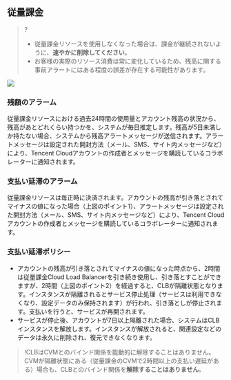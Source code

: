 ## 従量課金
>?
>- 従量課金リソースを使用しなくなった場合は、課金が継続されないように、**速やかに削除してください**。
>- お客様の実際のリソース消費は常に変化しているため、残高に関する事前アラートにはある程度の誤差が存在する可能性があります。

![](https://staticintl.cloudcachetci.com/yehe/backend-news/2rFT108_6GWe135_PRELIM__%E8%B4%9F%E8%BD%BD%E5%9D%87%E8%A1%A1_%E4%BA%A7%E5%93%81%E7%9B%AE%E5%BD%95_%E4%B8%AD%E8%AF%91%E8%8B%B1_EN-US.png)

### 残額のアラーム
従量課金リソースにおける過去24時間の使用量とアカウント残高の状況から、残高があとどれくらい持つかを、システムが毎日推定します。残高が5日未満しか持たない場合、システムから残高アラートメッセージが送信されます。アラートメッセージは設定された開封方法（メール、SMS、サイト内メッセージなど）により、Tencent Cloudアカウントの作成者とメッセージを購読しているコラボレーターに通知されます。

### 支払い延滞のアラーム
従量課金リソースは毎正時に決済されます。アカウントの残高が引き落とされてマイナスの値になった場合（上図のポイント1）、アラートメッセージは設定された開封方法（メール、SMS、サイト内メッセージなど）により、Tencent Cloudアカウントの作成者とメッセージを購読しているコラボレーターに通知されます。

### 支払い延滞ポリシー
- アカウントの残高が引き落とされてマイナスの値になった時点から、2時間は従量課金Cloud Load Balancerを引き続き使用し、引き落とすことができますが、2時間（上図のポイント2）を経過すると、CLBが隔離状態となります。インスタンスが隔離されるとサービス停止処理（サービスは利用できなくなり、設定データのみ保持されます）が行われ、引き落としが停止されます。支払いを行うと、サービスが再開されます。
- サービスが停止後、アカウントが7日以上隔離された場合、システムはCLBインスタンスを解放します。インスタンスが解放されると、関連設定などのデータは永久に削除され、復元できなくなります。

>!CLBはCVMとのバインド関係を能動的に解除することはありません。CVMが隔離状態にある（従量課金のCVMで2時間以上の支払い遅延がある）場合も、CLBとのバインド関係を**解除することはありません**。
>

